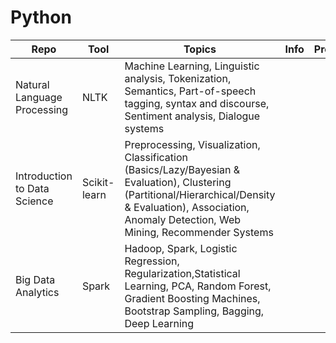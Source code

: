 # Python




| Repo  | Tool  | Topics  | Info  | Project  |
|---|---|---|---|---|
| Natural Language Processing  | NLTK  | Machine Learning, Linguistic analysis, Tokenization, Semantics, Part-of-speech tagging, syntax and discourse, Sentiment analysis, Dialogue systems  |   |   |
| Introduction to Data Science  | Scikit-learn  | Preprocessing, Visualization, Classification (Basics/Lazy/Bayesian & Evaluation), Clustering (Partitional/Hierarchical/Density & Evaluation), Association, Anomaly Detection, Web Mining, Recommender Systems  |   |   |
| Big Data Analytics   | Spark  | Hadoop, Spark, Logistic Regression, Regularization,Statistical Learning, PCA, Random Forest, Gradient Boosting Machines, Bootstrap Sampling, Bagging, Deep Learning |   |   |
